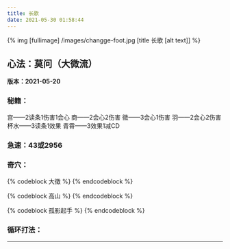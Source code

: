 ```yaml
---
title: 长歌
date: 2021-05-30 01:58:44
---
```

{% img [fullimage] /images/changge-foot.jpg [title 长歌 [alt text]] %}
## 心法：莫问（大微流）

**版本：2021-05-20**

### 秘籍：
宫——2读条1伤害1会心
商——2会心2伤害
徵——3会心1伤害
羽——2会心2伤害
杯水——3读条1效果
青霄——3效果1减CD

### 急速：43或2956

### 奇穴：
{% codeblock 大徵 %}
{% endcodeblock %}

{% codeblock 高山 %}
{% endcodeblock %}

{% codeblock 孤影起手 %}
{% endcodeblock %}

### 循环打法：

---
